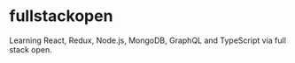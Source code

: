 # fullstackopen
Learning React, Redux, Node.js, MongoDB, GraphQL and TypeScript via full stack open.
